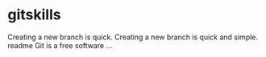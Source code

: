 # gitskills
Creating a new branch is quick.
Creating a new branch is quick and simple.
readme
Git is a free software ...
